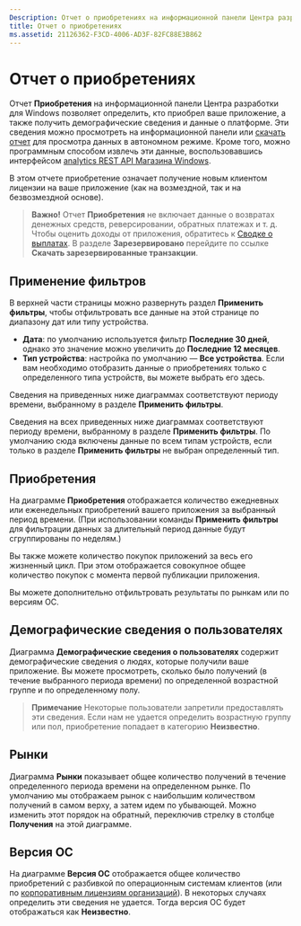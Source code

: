 ```yaml
---
Description: Отчет о приобретениях на информационной панели Центра разработки для Windows позволяет определить, кто приобрел ваше приложение, а также получить демографические сведения и данные о платформе.
title: Отчет о приобретениях
ms.assetid: 21126362-F3CD-4006-AD3F-82FC88E3B862
---
```


# Отчет о приобретениях


Отчет **Приобретения** на информационной панели Центра разработки для Windows позволяет определить, кто приобрел ваше приложение, а также получить демографические сведения и данные о платформе. Эти сведения можно просмотреть на информационной панели или [скачать отчет](download-analytic-reports.md) для просмотра данных в автономном режиме. Кроме того, можно программным способом извлечь эти данные, воспользовавшись интерфейсом [analytics REST API Магазина Windows](../monetize/access-analytics-data-using-windows-store-services.md).

В этом отчете приобретение означает получение новым клиентом лицензии на ваше приложение (как на возмездной, так и на безвозмездной основе).

> **Важно!** Отчет **Приобретения** не включает данные о возвратах денежных средств, реверсировании, обратных платежах и т. д. Чтобы оценить доходы от приложения, обратитесь к [Сводке о выплатах](payout-summary.md). В разделе **Зарезервировано** перейдите по ссылке **Скачать зарезервированные транзакции**.



## Применение фильтров


В верхней части страницы можно развернуть раздел **Применить фильтры**, чтобы отфильтровать все данные на этой странице по диапазону дат или типу устройства.

-   **Дата**: по умолчанию используется фильтр **Последние 30 дней**, однако это значение можно увеличить до **Последние 12 месяцев**.
-   **Тип устройства**: настройка по умолчанию — **Все устройства**. Если вам необходимо отобразить данные о приобретениях только с определенного типа устройств, вы можете выбрать его здесь.

Сведения на приведенных ниже диаграммах соответствуют периоду времени, выбранному в разделе **Применить фильтры**.

Сведения на всех приведенных ниже диаграммах соответствуют периоду времени, выбранному в разделе **Применить фильтры**. По умолчанию сюда включены данные по всем типам устройств, если только в разделе **Применить фильтры** не выбран определенный тип.

## Приобретения


На диаграмме **Приобретения** отображается количество ежедневных или еженедельных приобретений вашего приложения за выбранный период времени. (При использовании команды **Применить фильтры** для фильтрации данных за длительный период данные будут сгруппированы по неделям.)

Вы также можете количество покупок приложений за весь его жизненный цикл. При этом отображается совокупное общее количество покупок с момента первой публикации приложения.

Вы можете дополнительно отфильтровать результаты по рынкам или по версиям ОС.

## Демографические сведения о пользователях


Диаграмма **Демографические сведения о пользователях** содержит демографические сведения о людях, которые получили ваше приложение. Вы можете просмотреть, сколько было получений (в течение выбранного периода времени) по определенной возрастной группе и по определенному полу.

> **Примечание** Некоторые пользователи запретили предоставлять эти сведения. Если нам не удается определить возрастную группу или пол, приобретение попадает в категорию **Неизвестно**.

 

## Рынки


Диаграмма **Рынки** показывает общее количество получений в течение определенного периода времени на определенном рынке. По умолчанию мы отображаем рынок с наибольшим количеством получений в самом верху, а затем идем по убывающей. Можно изменить этот порядок на обратный, переключив стрелку в столбце **Получения** на этой диаграмме.

## Версия ОС


На диаграмме **Версия ОС** отображается общее количество приобретений с разбивкой по операционным системам клиентов (или по [корпоративным лицензиям организаций](organizational-licensing.md)). В некоторых случаях определить эти сведения не удается. Тогда версия ОС будет отображаться как **Неизвестно**.



 

 


<!--HONumber=Mar16_HO1-->


